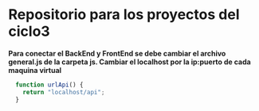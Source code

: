 # Repositorio para los proyectos del ciclo3

**Para conectar el BackEnd y FrontEnd se debe cambiar el archivo general.js de la carpeta js.
Cambiar el localhost por la ip:puerto de cada maquina virtual**

```javascript
  function urlApi() {
    return "localhost/api";
  }
```